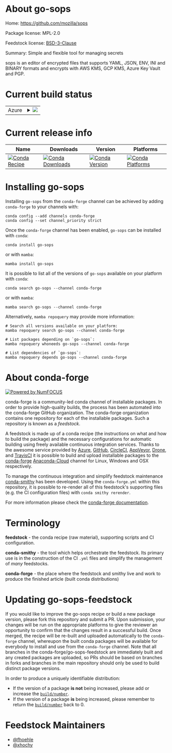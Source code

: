 About go-sops
=============

Home: https://github.com/mozilla/sops

Package license: MPL-2.0

Feedstock license: [BSD-3-Clause](https://github.com/conda-forge/go-sops-feedstock/blob/main/LICENSE.txt)

Summary: Simple and flexible tool for managing secrets

sops is an editor of encrypted files that supports YAML, JSON, ENV, INI
and BINARY formats and encrypts with AWS KMS, GCP KMS, Azure Key Vault
and PGP.


Current build status
====================


<table>
    
  <tr>
    <td>Azure</td>
    <td>
      <details>
        <summary>
          <a href="https://dev.azure.com/conda-forge/feedstock-builds/_build/latest?definitionId=9209&branchName=main">
            <img src="https://dev.azure.com/conda-forge/feedstock-builds/_apis/build/status/go-sops-feedstock?branchName=main">
          </a>
        </summary>
        <table>
          <thead><tr><th>Variant</th><th>Status</th></tr></thead>
          <tbody><tr>
              <td>linux_64</td>
              <td>
                <a href="https://dev.azure.com/conda-forge/feedstock-builds/_build/latest?definitionId=9209&branchName=main">
                  <img src="https://dev.azure.com/conda-forge/feedstock-builds/_apis/build/status/go-sops-feedstock?branchName=main&jobName=linux&configuration=linux%20linux_64_" alt="variant">
                </a>
              </td>
            </tr><tr>
              <td>linux_aarch64</td>
              <td>
                <a href="https://dev.azure.com/conda-forge/feedstock-builds/_build/latest?definitionId=9209&branchName=main">
                  <img src="https://dev.azure.com/conda-forge/feedstock-builds/_apis/build/status/go-sops-feedstock?branchName=main&jobName=linux&configuration=linux%20linux_aarch64_" alt="variant">
                </a>
              </td>
            </tr><tr>
              <td>osx_64</td>
              <td>
                <a href="https://dev.azure.com/conda-forge/feedstock-builds/_build/latest?definitionId=9209&branchName=main">
                  <img src="https://dev.azure.com/conda-forge/feedstock-builds/_apis/build/status/go-sops-feedstock?branchName=main&jobName=osx&configuration=osx%20osx_64_" alt="variant">
                </a>
              </td>
            </tr><tr>
              <td>osx_arm64</td>
              <td>
                <a href="https://dev.azure.com/conda-forge/feedstock-builds/_build/latest?definitionId=9209&branchName=main">
                  <img src="https://dev.azure.com/conda-forge/feedstock-builds/_apis/build/status/go-sops-feedstock?branchName=main&jobName=osx&configuration=osx%20osx_arm64_" alt="variant">
                </a>
              </td>
            </tr><tr>
              <td>win_64</td>
              <td>
                <a href="https://dev.azure.com/conda-forge/feedstock-builds/_build/latest?definitionId=9209&branchName=main">
                  <img src="https://dev.azure.com/conda-forge/feedstock-builds/_apis/build/status/go-sops-feedstock?branchName=main&jobName=win&configuration=win%20win_64_" alt="variant">
                </a>
              </td>
            </tr>
          </tbody>
        </table>
      </details>
    </td>
  </tr>
</table>

Current release info
====================

| Name | Downloads | Version | Platforms |
| --- | --- | --- | --- |
| [![Conda Recipe](https://img.shields.io/badge/recipe-go--sops-green.svg)](https://anaconda.org/conda-forge/go-sops) | [![Conda Downloads](https://img.shields.io/conda/dn/conda-forge/go-sops.svg)](https://anaconda.org/conda-forge/go-sops) | [![Conda Version](https://img.shields.io/conda/vn/conda-forge/go-sops.svg)](https://anaconda.org/conda-forge/go-sops) | [![Conda Platforms](https://img.shields.io/conda/pn/conda-forge/go-sops.svg)](https://anaconda.org/conda-forge/go-sops) |

Installing go-sops
==================

Installing `go-sops` from the `conda-forge` channel can be achieved by adding `conda-forge` to your channels with:

```
conda config --add channels conda-forge
conda config --set channel_priority strict
```

Once the `conda-forge` channel has been enabled, `go-sops` can be installed with `conda`:

```
conda install go-sops
```

or with `mamba`:

```
mamba install go-sops
```

It is possible to list all of the versions of `go-sops` available on your platform with `conda`:

```
conda search go-sops --channel conda-forge
```

or with `mamba`:

```
mamba search go-sops --channel conda-forge
```

Alternatively, `mamba repoquery` may provide more information:

```
# Search all versions available on your platform:
mamba repoquery search go-sops --channel conda-forge

# List packages depending on `go-sops`:
mamba repoquery whoneeds go-sops --channel conda-forge

# List dependencies of `go-sops`:
mamba repoquery depends go-sops --channel conda-forge
```


About conda-forge
=================

[![Powered by
NumFOCUS](https://img.shields.io/badge/powered%20by-NumFOCUS-orange.svg?style=flat&colorA=E1523D&colorB=007D8A)](https://numfocus.org)

conda-forge is a community-led conda channel of installable packages.
In order to provide high-quality builds, the process has been automated into the
conda-forge GitHub organization. The conda-forge organization contains one repository
for each of the installable packages. Such a repository is known as a *feedstock*.

A feedstock is made up of a conda recipe (the instructions on what and how to build
the package) and the necessary configurations for automatic building using freely
available continuous integration services. Thanks to the awesome service provided by
[Azure](https://azure.microsoft.com/en-us/services/devops/), [GitHub](https://github.com/),
[CircleCI](https://circleci.com/), [AppVeyor](https://www.appveyor.com/),
[Drone](https://cloud.drone.io/welcome), and [TravisCI](https://travis-ci.com/)
it is possible to build and upload installable packages to the
[conda-forge](https://anaconda.org/conda-forge) [Anaconda-Cloud](https://anaconda.org/)
channel for Linux, Windows and OSX respectively.

To manage the continuous integration and simplify feedstock maintenance
[conda-smithy](https://github.com/conda-forge/conda-smithy) has been developed.
Using the ``conda-forge.yml`` within this repository, it is possible to re-render all of
this feedstock's supporting files (e.g. the CI configuration files) with ``conda smithy rerender``.

For more information please check the [conda-forge documentation](https://conda-forge.org/docs/).

Terminology
===========

**feedstock** - the conda recipe (raw material), supporting scripts and CI configuration.

**conda-smithy** - the tool which helps orchestrate the feedstock.
                   Its primary use is in the construction of the CI ``.yml`` files
                   and simplify the management of *many* feedstocks.

**conda-forge** - the place where the feedstock and smithy live and work to
                  produce the finished article (built conda distributions)


Updating go-sops-feedstock
==========================

If you would like to improve the go-sops recipe or build a new
package version, please fork this repository and submit a PR. Upon submission,
your changes will be run on the appropriate platforms to give the reviewer an
opportunity to confirm that the changes result in a successful build. Once
merged, the recipe will be re-built and uploaded automatically to the
`conda-forge` channel, whereupon the built conda packages will be available for
everybody to install and use from the `conda-forge` channel.
Note that all branches in the conda-forge/go-sops-feedstock are
immediately built and any created packages are uploaded, so PRs should be based
on branches in forks and branches in the main repository should only be used to
build distinct package versions.

In order to produce a uniquely identifiable distribution:
 * If the version of a package **is not** being increased, please add or increase
   the [``build/number``](https://docs.conda.io/projects/conda-build/en/latest/resources/define-metadata.html#build-number-and-string).
 * If the version of a package **is** being increased, please remember to return
   the [``build/number``](https://docs.conda.io/projects/conda-build/en/latest/resources/define-metadata.html#build-number-and-string)
   back to 0.

Feedstock Maintainers
=====================

* [@fhoehle](https://github.com/fhoehle/)
* [@xhochy](https://github.com/xhochy/)

